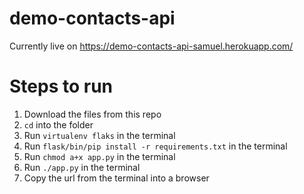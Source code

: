 
# demo-contacts-api 
Currently live on https://demo-contacts-api-samuel.herokuapp.com/

#  Steps to run 
1) Download the files from this repo
2) `cd` into the folder
3) Run `virtualenv flaks` in the terminal
4) Run `flask/bin/pip install -r requirements.txt` in the terminal
5) Run `chmod a+x app.py` in the terminal
6) Run `./app.py` in the terminal
7) Copy the url from the terminal into a browser

